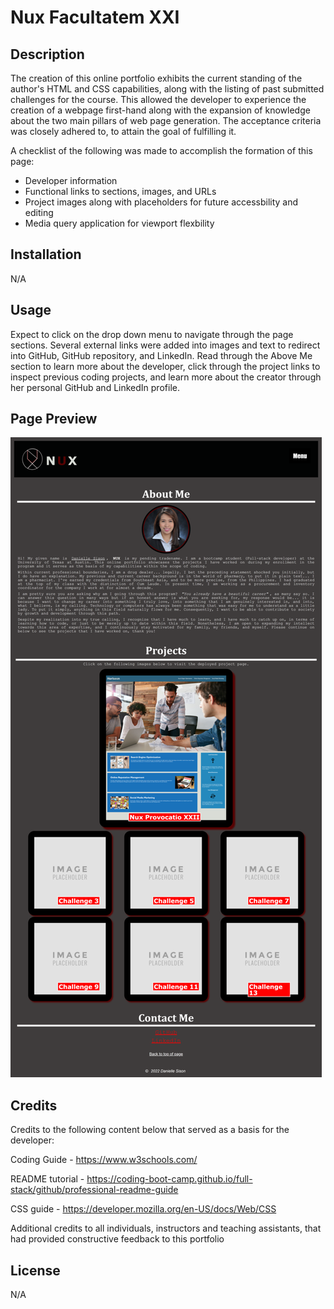 # Nux Facultatem XXI

## Description

The creation of this online portfolio exhibits the current standing of the author's HTML and CSS capabilities, along with the listing of past submitted challenges for the course. This allowed the developer to experience the creation of a webpage first-hand along with the expansion of knowledge about the two main pillars of web page generation. The acceptance criteria was closely adhered to, to attain the goal of fulfilling it. 

A checklist of the following was made to accomplish the formation of this page:

<ul>
<li>Developer information</li>
<li>Functional links to sections, images, and URLs</li>
<li>Project images along with placeholders for future accessbility and editing </li>
<li>Media query application for viewport flexbility</li>
</ul>

## Installation

N/A

## Usage

Expect to click on the drop down menu to navigate through the page sections. Several external links were added into images and text to redirect into GitHub, GitHub repository, and LinkedIn. Read through the Above Me section to learn more about the developer, click through the project links to inspect previous coding projects, and learn more about the creator through her personal GitHub and LinkedIn profile.


## Page Preview

![Nux Online Portfolio screenshot](./assets/images/portfolio-screenshot.png)

## Credits

Credits to the following content below that served as a basis for the developer:

Coding Guide - https://www.w3schools.com/

README tutorial - https://coding-boot-camp.github.io/full-stack/github/professional-readme-guide

CSS guide - https://developer.mozilla.org/en-US/docs/Web/CSS

Additional credits to all individuals, instructors and teaching assistants, that had provided constructive feedback to this portfolio

## License

N/A
